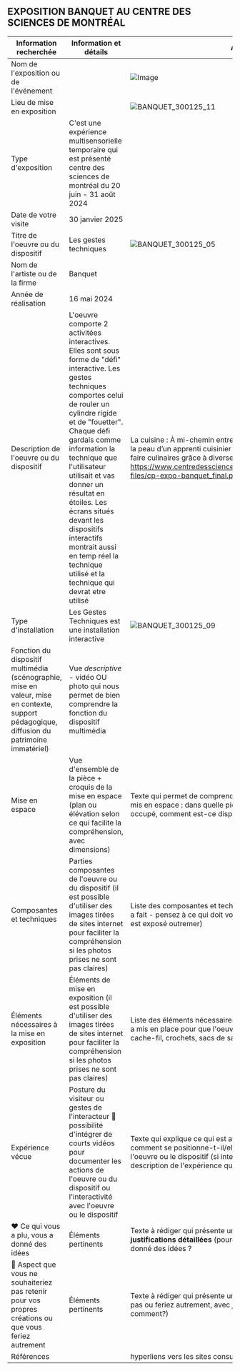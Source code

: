 
## EXPOSITION BANQUET AU CENTRE DES SCIENCES DE MONTRÉAL


|  Information recherchée  | Information et détails | Appuis visuel |
| ---     | ---             | --- |
| Nom de l'exposition ou de l'événement||![Image](https://github.com/user-attachments/assets/677e26fe-bb32-4966-bd4c-19353e1dd956) |
| Lieu de mise en exposition    | | ![BANQUET_300125_11](https://github.com/user-attachments/assets/e28628b2-725b-4cc3-ab32-f01fb9bc45fe)| 
| Type d'exposition | C'est une expérience multisensorielle temporaire qui est présenté centre des sciences de montréal du 20 juin - 31 août 2024  |  |
| Date de votre visite    |      30 janvier 2025      |  |
| Titre de l'oeuvre ou du dispositif | Les gestes techniques  | ![BANQUET_300125_05](https://github.com/user-attachments/assets/eef06b66-8fb7-4a1f-bc57-1de8d7f111b2)|
| Nom de l'artiste ou de la firme    |     Banquet    |  |
| Année de réalisation     |     16 mai 2024     |  |
| Description de l'oeuvre ou du dispositif  | L'oeuvre comporte 2 activitées interactives. Elles sont sous forme de "défi" interactive. Les gestes techniques comportes celui de rouler un cylindre rigide et de "fouetter". Chaque défi gardais comme information la technique que l'utilisateur utilisait et vas donner un résultat en étoiles. Les écrans situés devant les dispositifs interactifs montrait aussi en temp réel la technique utilisé et la technique qui devrat etre utilisé |La cuisine : À mi-chemin entre cuisine et laboratoire, glissez-vous dans la peau d’un apprenti cuisinier pour apprendre les techniques et les savoir faire culinaires grâce à diverses activités interactives. https://www.centredessciencesdemontreal.com/sites/default/files/inline-files/cp-expo-banquet_final.pdf|
| Type d'installation  | Les Gestes Techniques est une installation interactive |![BANQUET_300125_09](https://github.com/user-attachments/assets/4fee40ef-200f-4afd-a6ac-3f894001efd0)|
| Fonction du dispositif multimédia (scénographie, mise en valeur, mise en contexte, support pédagogique, diffusion du patrimoine immatériel)    | Vue *descriptive* - vidéo OU photo qui nous permet de bien comprendre la fonction du dispositif multimédia         |  |
| Mise en espace   | Vue d'ensemble de la pièce + croquis de la mise en espace (plan ou élévation selon ce qui facilite la compréhension, avec dimensions)        | Texte qui permet de comprendre comment l'oeuvre ou le dispositif est mis en espace : dans quelle pièce, sur quel mur, quel est l'espace occupé, comment est-ce disposé... ?  |
| Composantes et techniques     | Parties composantes de l'oeuvre ou du dispositif (il est possible d'utiliser des images tirées de sites internet pour faciliter la compréhension si les photos prises ne sont pas claires) | Liste des composantes et techniques utilisées (ce que l'artiste ou la firme a fait - pensez à ce qui doit voyager dans une caisse de transport si ceci est exposé outremer) |
| Éléments nécessaires à la mise en exposition   | Éléments de mise en exposition (il est possible d'utiliser des images tirées de sites internet pour faciliter la compréhension si les photos prises ne sont pas claires) | Liste des éléments nécessaires à la mise en exposition (ce que le musée a mis en place pour que l'oeuvre ou le dispositif soit exposé (bancs, cache-fil, crochets, sacs de sable, câbles, herses, projecteurs...)   |
| Expérience vécue     | Posture du visiteur ou gestes de l'interacteur :movie_camera: possibilité d'intégrer de courts vidéos pour documenter les actions de l'oeuvre ou du dispositif ou l'interactivité avec l'oeuvre ou le dispositif      | Texte qui explique ce qui est attendu du visiteur ou de l'interacteur. Où et comment se positionne-t-il/elle? Que faut-il faire? Comment réagit l'oeuvre ou le dispositif (si interactivité)? Plus personnellement, description de l'expérience que l'oeuvre ou le dispositif vous a fait vivre. |
| :heart: Ce qui vous a plu, vous a donné des idées    | Éléments pertinents       | Texte à rédiger qui présente un ou des aspects inspirants, avec **justifications détaillées** (pourquoi est-ce que cela vous a plus/ vous a donné des idées ? |
| :thinking: Aspect que vous ne souhaiteriez pas retenir pour vos propres créations ou que vous feriez autrement    | Éléments pertinents      |Texte à rédiger qui présente un ou des aspects que vous ne retiendriez pas ou feriez autrement, avec **justifications détaillées** (pourquoi? comment?)  | 
| Références     |          |hyperliens vers les sites consultés  |

